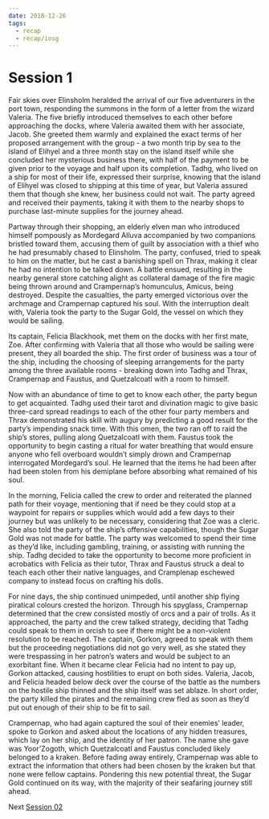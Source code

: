 ```yaml
---
date: 2018-12-26
tags:
  - recap
  - recap/iosg
---
```

# Session 1

Fair skies over Elinsholm heralded the arrival of our five adventurers in the port town, responding the summons in the form of a letter from the wizard Valeria. The five briefly introduced themselves to each other before approaching the docks, where Valeria awaited them with her associate, Jacob. She greeted them warmly and explained the exact terms of her proposed arrangement with the group - a two month trip by sea to the island of Elihyel and a three month stay on the island itself while she concluded her mysterious business there, with half of the payment to be given prior to the voyage and half upon its completion. Tadhg, who lived on a ship for most of their life, expressed their surprise, knowing that the island of Elihyel was closed to shipping at this time of year, but Valeria assured them that though she knew, her business could not wait. The party agreed and received their payments, taking it with them to the nearby shops to purchase last-minute supplies for the journey ahead.

Partway through their shopping, an elderly elven man who introduced himself pompously as Mordegard Alluva accompanied by two companions bristled toward them, accusing them of guilt by association with a thief who he had presumably chased to Elinsholm. The party, confused, tried to speak to him on the matter, but he cast a banishing spell on Thrax, making it clear he had no intention to be talked down. A battle ensued, resulting in the nearby general store catching alight as collateral damage of the fire magic being thrown around and Crampernap’s homunculus, Amicus, being destroyed. Despite the casualties, the party emerged victorious over the archmage and Crampernap captured his soul. With the interruption dealt with, Valeria took the party to the Sugar Gold, the vessel on which they would be sailing.

Its captain, Felicia Blackhook, met them on the docks with her first mate, Zoe. After confirming with Valeria that all those who would be sailing were present, they all boarded the ship. The first order of business was a tour of the ship, including the choosing of sleeping arrangements for the party among the three available rooms - breaking down into Tadhg and Thrax, Crampernap and Faustus, and Quetzalcoatl with a room to himself.

Now with an abundance of time to get to know each other, the party begun to get acquainted. Tadhg used their tarot and divination magic to give basic three-card spread readings to each of the other four party members and Thrax demonstrated his skill with augury by predicting a good result for the party’s impending snack time. With this omen, the two ran off to raid the ship’s stores, pulling along Quetzalcoatl with them. Faustus took the opportunity to begin casting a ritual for water breathing that would ensure anyone who fell overboard wouldn’t simply drown and Crampernap interrogated Mordegard’s soul. He learned that the items he had been after had been stolen from his demiplane before absorbing what remained of his soul.

In the morning, Felicia called the crew to order and reiterated the planned path for their voyage, mentioning that if need be they could stop at a waypoint for repairs or supplies which would add a few days to their journey but was unlikely to be necessary, considering that Zoe was a cleric. She also told the party of the ship’s offensive capabilities, though the Sugar Gold was not made for battle. The party was welcomed to spend their time as they’d like, including gambling, training, or assisting with running the ship. Tadhg decided to take the opportunity to become more proficient in acrobatics with Felicia as their tutor, Thrax and Faustus struck a deal to teach each other their native languages, and Cramplenap eschewed company to instead focus on crafting his dolls.

For nine days, the ship continued unimpeded, until another ship flying piratical colours crested the horizon. Through his spyglass, Crampernap determined that the crew consisted mostly of orcs and a pair of trolls. As it approached, the party and the crew talked strategy, deciding that Tadhg could speak to them in orcish to see if there might be a non-violent resolution to be reached. The captain, Gorkon, agreed to speak with them but the proceeding negotiations did not go very well, as she stated they were trespassing in her patron’s waters and would be subject to an exorbitant fine. When it became clear Felicia had no intent to pay up, Gorkon attacked, causing hostilities to erupt on both sides. Valeria, Jacob, and Felicia headed below deck over the course of the battle as the numbers on the hostile ship thinned and the ship itself was set ablaze. In short order, the party killed the pirates and the remaining crew fled as soon as they’d put out enough of their ship to be fit to sail.

Crampernap, who had again captured the soul of their enemies’ leader, spoke to Gorkon and asked about the locations of any hidden treasures, which lay on her ship, and the identity of her patron. The name she gave was Yoor’Zogoth, which Quetzalcoatl and Faustus concluded likely belonged to a kraken. Before fading away entirely, Crampernap was able to extract the information that others had been chosen by the kraken but that none were fellow captains. Pondering this new potential threat, the Sugar Gold continued on its way, with the majority of their seafaring journey still ahead.

Next
[Session 02](Recaps/Isle%20of%20Sleepless%20Graves/Session%2002.md)